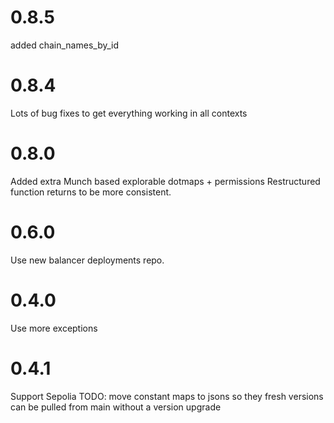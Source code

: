# 0.8.5
added chain_names_by_id
# 0.8.4
Lots of bug fixes to get everything working in all contexts
# 0.8.0
Added extra Munch based explorable dotmaps + permissions
Restructured function returns to be more consistent.
# 0.6.0
Use new balancer deployments repo.
# 0.4.0
Use more exceptions

# 0.4.1
Support Sepolia
TODO: 
move constant maps to jsons so they fresh versions can be pulled from main without a version upgrade